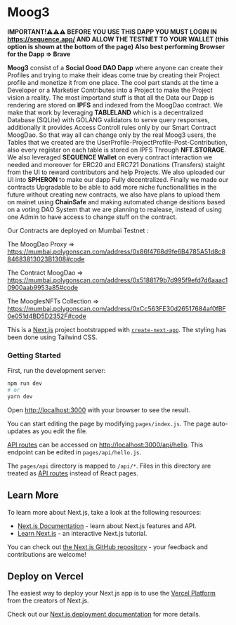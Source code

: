 # Moog3

**IMPORTANT!⚠️⚠️⚠️ BEFORE YOU USE THIS DAPP YOU MUST LOGIN IN https://sequence.app/ AND ALLOW THE TESTNET TO YOUR WALLET (this option is shown at the bottom of the page) Also best performing Browser for the Dapp => Brave**

**Moog3** consist of a **Social Good DAO Dapp** where anyone can create their Profiles and trying to make their ideas come true by creating their Project profile and monetize it from one place. The cool part stands at the time a Developer or a Marketier Contributes into a Project to make the Project vision a reality. The most importand stuff is that all the Data our Dapp is rendering are stored on **IPFS** and indexed from the MoogDao contract. We make that work by leveraging **TABLELAND** which is a decentralized Database (SQLite) with GOLANG validators to serve query responses, additionally it provides Access Controll rules only by our Smart Contract MoogDao. So that way all can change only by the real Moog3 users, the Tables that we created are the UserProfile-ProjectProfile-Post-Contribution, also every registar on each table is stored on IPFS Through **NFT.STORAGE**. We also leveraged **SEQUENCE Wallet** on every contract interaction we needed and moreover for ERC20 and ERC721 Donations (Transfers) staight from the UI to reward contributors and help Projects. We also uploaded our UI into **SPHERON** to make our dapp Fully decentralized. Finally we made our contracts Upgradable to be able to add more niche functionallities in the future without creating new contracts, we also have plans to upload them on mainet using **ChainSafe** and making automated change desitions based on a voting DAO System that we are planning to realease, instead of using one Admin to have access to change stuff on the contract.

Our Contracts are deployed on Mumbai Testnet :

The  MoogDao Proxy         => https://mumbai.polygonscan.com/address/0x86f4768d9fe6B4785A51d8c884683813023B1308#code

The Contract MoogDao       => https://mumbai.polygonscan.com/address/0x5188179b7d995f9efd7d6aaac10900aab9953a85#code

The MooglesNFTs Collection => https://mumbai.polygonscan.com/address/0xCc563FE30d26517684af0fBF0e051d4BD5D2352F#code


This is a [Next.js](https://nextjs.org/) project bootstrapped with [`create-next-app`](https://github.com/vercel/next.js/tree/canary/packages/create-next-app). The styling has been done using Tailwind CSS.

### Getting Started

First, run the development server:

```bash
npm run dev
# or
yarn dev
```

Open [http://localhost:3000](http://localhost:3000) with your browser to see the result.

You can start editing the page by modifying `pages/index.js`. The page auto-updates as you edit the file.

[API routes](https://nextjs.org/docs/api-routes/introduction) can be accessed on [http://localhost:3000/api/hello](http://localhost:3000/api/hello). This endpoint can be edited in `pages/api/hello.js`.

The `pages/api` directory is mapped to `/api/*`. Files in this directory are treated as [API routes](https://nextjs.org/docs/api-routes/introduction) instead of React pages.

## Learn More

To learn more about Next.js, take a look at the following resources:

-   [Next.js Documentation](https://nextjs.org/docs) - learn about Next.js features and API.
-   [Learn Next.js](https://nextjs.org/learn) - an interactive Next.js tutorial.

You can check out [the Next.js GitHub repository](https://github.com/vercel/next.js/) - your feedback and contributions are welcome!

## Deploy on Vercel

The easiest way to deploy your Next.js app is to use the [Vercel Platform](https://vercel.com/new?utm_medium=default-template&filter=next.js&utm_source=create-next-app&utm_campaign=create-next-app-readme) from the creators of Next.js.

Check out our [Next.js deployment documentation](https://nextjs.org/docs/deployment) for more details.

